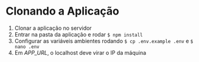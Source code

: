 # Clonando a Aplicação

1. Clonar a aplicação no servidor
2. Entrar na pasta da aplicação e rodar `$ npm install`
3. Configurar as variáveis ambientes rodando `$ cp .env.example .env` e `$ nano .env`
4. Em *APP_URL*, o localhost deve virar o IP da máquina
